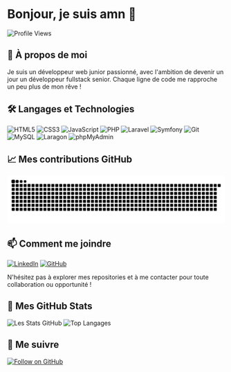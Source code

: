 # Bonjour, je suis amn 👋

![Profile Views](https://komarev.com/ghpvc/?username=amn93p&color=blue)

## 🚀 À propos de moi
Je suis un développeur web junior passionné, avec l'ambition de devenir un jour un développeur fullstack senior. Chaque ligne de code me rapproche un peu plus de mon rêve !

## 🛠️ Langages et Technologies
![HTML5](https://img.shields.io/badge/-HTML5-E34F26?style=flat-square&logo=html5&logoColor=white&style=flat)
![CSS3](https://img.shields.io/badge/-CSS3-1572B6?style=flat-square&logo=css3&style=flat)
![JavaScript](https://img.shields.io/badge/-JavaScript-F7DF1E?style=flat-square&logo=javascript&logoColor=black&style=flat)
![PHP](https://img.shields.io/badge/-PHP-777BB4?style=flat-square&logo=php&logoColor=white&style=flat)
![Laravel](https://img.shields.io/badge/-Laravel-FF2D20?style=flat-square&logo=laravel&logoColor=white&style=flat)
![Symfony](https://img.shields.io/badge/-Symfony-000000?style=flat-square&logo=symfony&logoColor=white&style=flat)
![Git](https://img.shields.io/badge/-Git-F05032?style=flat-square&logo=git&logoColor=white&style=flat)
![MySQL](https://img.shields.io/badge/-MySQL-4479A1?style=flat-square&logo=mysql&logoColor=white&style=flat)
![Laragon](https://img.shields.io/badge/Laragon-0E83CD?logo=laragon&logoColor=fff&style=flat)
![phpMyAdmin](https://img.shields.io/badge/phpMyAdmin-6C78AF?logo=phpmyadmin&logoColor=fff&style=flat)

## 📈 Mes contributions GitHub
<picture>
  <source media="(prefers-color-scheme: dark)" srcset="https://raw.githubusercontent.com/amn93p/amn93p/output/github-contribution-grid-snake-dark.svg" />
  <source media="(prefers-color-scheme: light)" srcset="https://raw.githubusercontent.com/amn93p/amn93p/output/github-contribution-grid-snake-light.svg" />
  <img alt="Contributions GitHub Snake" src="https://raw.githubusercontent.com/amn93p/amn93p/output/github-contribution-grid-snake-light.svg" />
</picture>

## 📫 Comment me joindre
[![LinkedIn](https://img.shields.io/badge/-LinkedIn-blue?style=flat&logo=Linkedin&logoColor=white)](https://fr.linkedin.com/in/amine-ben-farhat-bb05a52b5)
[![GitHub](https://img.shields.io/badge/-GitHub-black?style=flat&logo=github&logoColor=white)](https://github.com/amn93p)

N'hésitez pas à explorer mes repositories et à me contacter pour toute collaboration ou opportunité !

## 🌟 Mes GitHub Stats
![Les Stats GitHub](https://github-readme-stats.vercel.app/api?username=amn93p&show_icons=true&hide_border=true&bg_color=FFFAF0&text_color=000000&icon_color=34D058&title_color=34D058)
![Top Langages](https://github-readme-stats.vercel.app/api/top-langs/?username=amn93p&layout=compact&hide_border=true&bg_color=FFFAF0&title_color=34D058&text_color=000000)

## 🔔 Me suivre
[![Follow on GitHub](https://img.shields.io/github/followers/amn93p?label=Follow&style=social)](https://github.com/amn93p)
